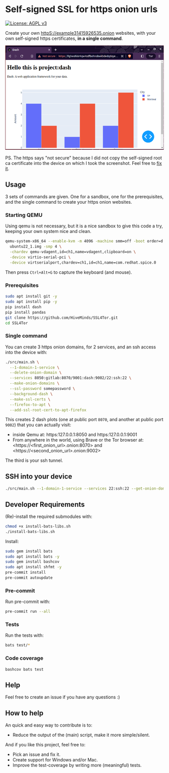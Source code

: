 # Self-signed SSL for https onion urls

[![License: AGPL v3](https://img.shields.io/badge/License-AGPL_v3-blue.svg)](https://www.gnu.org/licenses/agpl-3.0)

Create your own <httpS://example31415926535.onion> websites, with your own
self-signed https certificates, **in a single command**.

![hi](onion_example.png?raw=true)

PS. The https says "not secure" because I did not copy the self-signed root ca
certificate into the device on which I took the screenshot. Feel free to
[fix it](https://github.com/HiveMinds/SSL4Tor/issues/4).

## Usage

3 sets of commands are given. One for a sandbox, one for the prerequisites, and
the single command to create your https onion websites.

### Starting QEMU

Using qemu is not necessary, but it is a nice sandbox to give this code a try,
keeping your own system nice and clean.

```sh
qemu-system-x86_64 --enable-kvm -m 4096 -machine smm=off -boot order=d \
  ubuntu22_1.img -smp 4 \
  -chardev qemu-vdagent,id=ch1,name=vdagent,clipboard=on \
  -device virtio-serial-pci \
  -device virtserialport,chardev=ch1,id=ch1,name=com.redhat.spice.0
```

Then press `Ctrl+Alt+G` to capture the keyboard (and mouse).

### Prerequisites

```sh
sudo apt install git -y
sudo apt install pip -y
pip install dash
pip install pandas
git clone https://github.com/HiveMinds/SSL4Tor.git
cd SSL4Tor
```

### Single command

You can create 3 https onion domains, for 2 services, and an ssh access into
the device with:

```bash
./src/main.sh \
  --1-domain-1-service \
  --delete-onion-domain \
  --services 8050:gitlab:8070/9001:dash:9002/22:ssh:22 \
  --make-onion-domains \
  --ssl-password somepassword \
  --background-dash \
  --make-ssl-certs \
  --firefox-to-apt \
  --add-ssl-root-cert-to-apt-firefox
```

This creates 2 dash plots (one at public port `8070`, and another at public
port `9002`) that you can actually visit:

- inside Qemu at: https:127.0.0.1:8050 and https:127.0.0.1:9001
- From anywhere in the world, using Brave or the Tor browser at:
  \<https://\<first_onion_url>.onion:8070>
  and
  \<https://\<second_onion_url>.onion:9002>

The third is your ssh tunnel.

## SSH into your device

```bash
./src/main.sh --1-domain-1-service --services 22:ssh:22 --get-onion-domain
```

## Developer Requirements

(Re)-install the required submodules with:

```sh
chmod +x install-bats-libs.sh
./install-bats-libs.sh
```

Install:

```sh
sudo gem install bats
sudo apt install bats -y
sudo gem install bashcov
sudo apt install shfmt -y
pre-commit install
pre-commit autoupdate
```

### Pre-commit

Run pre-commit with:

```sh
pre-commit run --all
```

### Tests

Run the tests with:

```sh
bats test/*
```

### Code coverage

```sh
bashcov bats test
```

## Help

Feel free to create an issue if you have any questions :)

## How to help

An quick and easy way to contribute is to:

- Reduce the output of the (main) script, make it more simple/silent.

And if you like this project, feel free to:

- Pick an issue and fix it.
- Create support for Windows and/or Mac.
- Improve the test-coverage by writing more (meaningful) tests.
